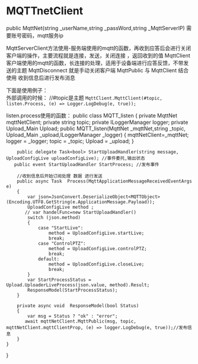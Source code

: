 # MQTTnetClient

   public MqttNet(string _userName,string _passWord,string _MqttServerIP) 需要账号密码，mqtt服务ip

   MqttServerClient方法使用-服务端使用的mqtt的函数，再收到应答后会进行关闭客户端的操作，主要流程就是连接，发送，关闭连接 ，返回收到的值
   MqttClient客户端使用的mqtt的函数，长连接的处理，适用于设备端进行应答反馈，不带发送的主题
   MqttDisconnect 就是手动关闭客户端
   MqttPublic 与 MqttClient 结合使用  收到信息后进行发布消息
   
  下面是使用例子：  
外部调用的时候：
//#topic是主题
  `MqttClient.MqttClient(#topic, listen.Process, (e) => Logger.LogDebug(e, true));`

listen.process使用的函数：
   public class MQTT_listen
    {
        private MqttNet mqttNetClient;
        private string topic;
        private ILoggerManager logger;
        private Upload_Main Upload;
        public MQTT_listen(MqttNet _mqttNet,string _topic, Upload_Main _upload,ILoggerManager _logger) {
            mqttNetClient=_mqttNet;
            logger = _logger;
            topic = _topic;
            Upload = _upload;
        }

        public delegate Task<bool> StartUploadHandler(string message, UploadConfigLive uploadConfigLive); //事件委托,输出状态
       public event StartUploadHandler StartProcess; //发布事件

        //收到信息后开始订阅处理 数据 进行发送
        public async Task  Process(MqttApplicationMessageReceivedEventArgs e)
        {
            var json=JsonConvert.DeserializeObject<MQTTObject>(Encoding.UTF8.GetString(e.ApplicationMessage.Payload));
            UploadConfigLive method ;
           // var handelFunc=new StartUploadHandler()
            switch (json.method)
            {
                case "StartLive":
                    method = UploadConfigLive.startLive;
                    break;
                case "ControlPTZ":
                    method = UploadConfigLive.controlPTZ;
                    break;
                default:
                    method = UploadConfigLive.closeLive;
                    break;
            }
            var StartProcessStatus = Upload.UploaderLiveProcess(json.value, method).Result;
            ResponseModel(StartProcessStatus);
        }

        private async void  ResponseModel(bool Status)
        {
            var msg = Status ? "ok" : "error";
           await mqttNetClient.MqttPublic(msg, topic, mqttNetClient.mqttClientProp, (e) => logger.LogDebug(e, true));//发布信息
        }
    }
}
